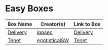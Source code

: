 # Easy Boxes

| Box Name             | Creator(s)                                             | Link to Box                                        |
| -------------------- | ------------------------------------------------------ | -------------------------------------------------- |
| [Delivery](delivery) | [ippsec](https://app.hackthebox.eu/users/3769)         | [Delivery](https://app.hackthebox.eu/machines/308) |
| [Tenet](tenet)       | [egotisticalSW](https://app.hackthebox.eu/users/94858) | [Tenet](https://app.hackthebox.eu/machines/309)    |
